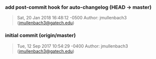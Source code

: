 ### add post-commit hook for auto-changelog (HEAD -> master)
>Sat, 20 Jan 2018 16:48:12 -0500
>Author: jmullenbach3 (jmullenbach3@gatech.edu)

### initial commit (origin/master)
>Tue, 12 Sep 2017 10:54:29 -0400
>Author: jmullenbach3 (jmullenbach3@gatech.edu)

